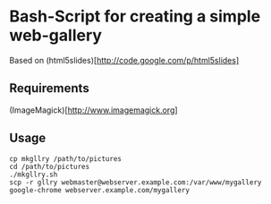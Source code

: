 Bash-Script for creating a simple web-gallery
============

Based on (html5slides)[http://code.google.com/p/html5slides]

## Requirements
(ImageMagick)[http://www.imagemagick.org]

## Usage
    cp mkgllry /path/to/pictures
    cd /path/to/pictures
    ./mkgllry.sh
    scp -r gllry webmaster@webserver.example.com:/var/www/mygallery
    google-chrome webserver.example.com/mygallery
